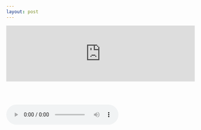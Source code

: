 ```yaml
---
layout: post
---
```

<iframe title="Test Episode" allowtransparency="true" height="150" width="100%" style="border: none; min-width: min(100%, 430px);" scrolling="no" data-name="pb-iframe-player" src="https://www.podbean.com/player-v2/?i=7whga-10781e0-pb&from=pb6admin&share=1&download=1&rtl=0&fonts=Arial&skin=2&font-color=auto&logo_link=episode_page&btn-skin=2"></iframe>

<br /><br />

<audio controls>
  <source src="https://github.com/LWFlouisa/BushidoSatanismCaste/blob/main/audio/They%20Come%20For%20Rice%20And%20Water_complete.mp3?raw=true" type="audio/mpeg">
Your browser does not support the audio element.
</audio>
